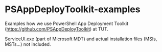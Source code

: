 # PSAppDeployToolkit-examples
Examples how we use PowerShell App Deployment Toolkit (https://github.com/PSAppDeployToolkit) at TUT.

ServiceUI.exe (part of Microsoft MDT) and actual installation files (MSIs, MSTs...) not included.
